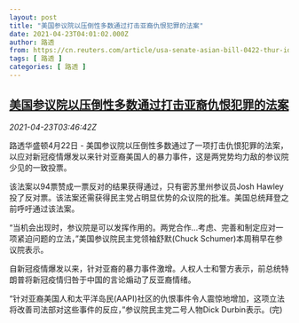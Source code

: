 ```yaml
---
layout: post
title: "美国参议院以压倒性多数通过打击亚裔仇恨犯罪的法案"
date: 2021-04-23T04:01:02.000Z
author: 路透
from: https://cn.reuters.com/article/usa-senate-asian-bill-0422-thur-idCNKBS2CA09W
tags: [ 路透 ]
categories: [ 路透 ]
---
```

<!--1619150462000-->
[美国参议院以压倒性多数通过打击亚裔仇恨犯罪的法案](https://cn.reuters.com/article/usa-senate-asian-bill-0422-thur-idCNKBS2CA09W)
------

<div>
<div><i>2021-04-23T03:46:42Z</i></div><p>路透华盛顿4月22日 - 美国参议院以压倒性多数通过了一项打击仇恨犯罪的法案，以应对新冠疫情爆发以来针对亚裔美国人的暴力事件，这是两党势均力敌的参议院少见的一致投票。</p><p>该法案以94票赞成一票反对的结果获得通过，只有密苏里州参议员Josh Hawley投了反对票。该法案还需获得民主党占明显优势的众议院的批准。美国总统拜登之前呼吁通过该法案。</p><p>“当机会出现时，参议院是可以发挥作用的。两党合作...考虑、完善和制定应对一项紧迫问题的立法，”美国参议院民主党领袖舒默(Chuck Schumer)本周稍早在参议院表示。</p><p>自新冠疫情爆发以来，针对亚裔的暴力事件激增。人权人士和警方表示，前总统特朗普将新冠疫情归咎于中国的言论煽动了反亚裔情绪。</p><p>“针对亚裔美国人和太平洋岛民(AAPI)社区的仇恨事件令人震惊地增加，这项立法将改善司法部对这些事件的反应，”参议院民主党二号人物Dick Durbin表示。(完)</p>
</div>
